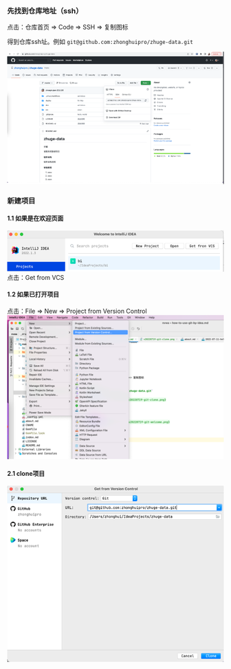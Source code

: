 
### 先找到仓库地址（ssh）

点击：仓库首页 => Code => SSH => 复制图标

得到仓库ssh址。例如
`git@github.com:zhonghuipro/zhuge-data.git`

![git首页](../assets/images/v20220719-git-clone.png)


### 新建项目

#### 1.1 如果是在欢迎页面
![欢迎页面](../assets/images/v20220719-git-welcome.png)
点击：Get from VCS

#### 1.2 如果已打开项目
点击：File => New => Project from Version Control
![新建项目](../assets/images/v20220719-git-new-project-from-vcs.png)


#### 2.1 clone项目
![克隆仓库](../assets/images/v20220719-git-clone-project.png)

